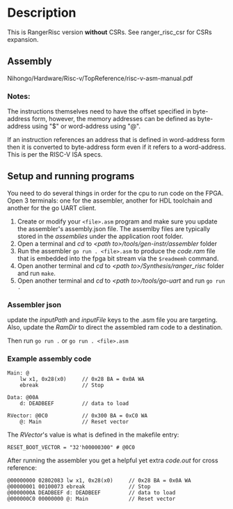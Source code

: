 # Description
This is RangerRisc version **without** CSRs. See ranger_risc_csr for CSRs expansion.

## Assembly
Nihongo/Hardware/Risc-v/TopReference/risc-v-asm-manual.pdf

### Notes:
The instructions themselves need to have the offset specified in byte-address form, however, the memory addresses can be defined as byte-address using "$" or word-address using "@".

If an instruction references an address that is defined in word-address form then it is converted to byte-address form even if it refers to a word-address. This is per the RISC-V ISA specs.

## Setup and running programs
You need to do several things in order for the cpu to run code on the FPGA. Open 3 terminals: one for the assembler, another for HDL toolchain and another for the go UART client.

1) Create or modify your ```<file>.asm``` program and make sure you update the assembler's assembly.json file. The assemlby files are typically stored in the *assemblies* under the application root folder.
2) Open a terminal and *cd* to *\<path to\>/tools/gen-instr/assembler* folder
3) Run the assembler ```go run . <file>.asm``` to produce the *code.ram* file that is embedded into the fpga bit stream via the ```$readmemh``` command.
4) Open another terminal and *cd* to *\<path to\>/Synthesis/ranger_risc* folder and run ```make```.
5) Open another terminal and *cd* to *\<path to\>/tools/go-uart* and run ```go run .```

### Assembler json
update the *inputPath* and *inputFile* keys to the .asm file you are targeting. Also, update the *RamDir* to direct the assembled ram code to a destination.

Then run ```go run .``` or ```go run . <file>.asm```

### Example assembly code
```
Main: @
    lw x1, 0x28(x0)     // 0x28 BA = 0x0A WA
    ebreak              // Stop

Data: @00A
    d: DEADBEEF         // data to load

RVector: @0C0           // 0x300 BA = 0xC0 WA
    @: Main             // Reset vector
```

The *RVector*'s value is what is defined in the makefile entry:

```RESET_BOOT_VECTOR = "32'h00000300" # @0C0```

After running the assembler you get a helpful yet extra *code.out* for cross reference:

```
@00000000 02802083 lw x1, 0x28(x0)     // 0x28 BA = 0x0A WA
@00000001 00100073 ebreak              // Stop
@0000000A DEADBEEF d: DEADBEEF         // data to load
@000000C0 00000000 @: Main             // Reset vector
```
